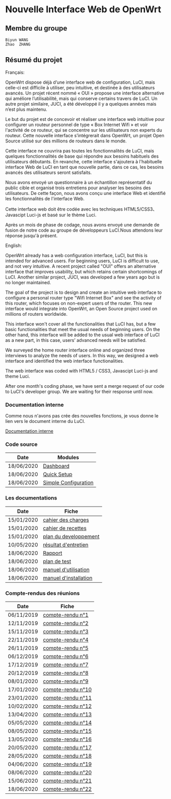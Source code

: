 # Nouvelle Interface Web de OpenWrt
## Membre du groupe

    Biyun WANG
    Zhao  ZHANG

## Résumé du projet
Français:

OpenWrt dispose déjà d’une interface web de configuration, LuCI, mais celle-ci est difficile à 
utiliser, peu intuitive, et destinée à des utilisateurs avancés. Un projet récent nommé « OUI » 
propose une interface alternative qui améliore l’utilisabilité, mais qui conserve certains travers de 
LuCI. Un autre projet similaire, JUCI, a été développé il y a quelques années mais n’est plus 
maintenu. 

Le but du projet est de concevoir et réaliser une interface web intuitive pour configurer un 
routeur personnel de type « Box Internet Wifi » et voir l'activité de ce routeur, qui se concentre 
sur les utilisateurs non experts du routeur. Cette nouvelle interface s’intégrerait dans 
OpenWrt, un projet Open Source utilisé sur des millions de routeurs dans le monde.

Cette interface ne couvrira pas toutes les fonctionnalités de LuCI, mais quelques fonctionnalités de base qui
répondre aux besoins habituels des utilisateurs débutants. En revanche, cette interface s'ajoutera à l'habituelle
interface Web de LuCI en tant que nouvelle partie, dans ce cas, les besoins avancés des utilisateurs seront satisfaits.

Nous avons envoyé un questionnaire à un échantillon représentatif du public cible et organisé 
trois entretiens pour analyser les besoins des utilisateurs. De cette façon, nous avons conçu 
une interface Web et identifié les fonctionnalités de l'interface Web.

Cette interface web doit être codée avec les techniques HTML5/CSS3、Javascipt Luci-js et basé 
sur le thème Luci.

Après un mois de phase de codage, nous avons envoyé une demande de fusion de notre code au groupe 
de développeurs LuCI.Nous attendons leur réponse jusqu'à présent.

English:

OpenWrt already has a web configuration interface, LuCI, but this is intended for advanced users. 
For beginning users, LuCI is difficult to use, and not very intuitive. A recent project called "OUI" 
offers an alternative interface that improves usability, but which retains certain shortcomings of LuCI. 
Another similar project, JUCI, was developed a few years ago but is no longer maintained.

The goal of the project is to design and create an intuitive web interface to configure a personal 
router type "Wifi Internet Box" and see the activity of this router, which focuses on non-expert users 
of the router. This new interface would integrate into OpenWrt, an Open Source project used on millions 
of routers worldwide.

This interface won't cover all the functionalities that LuCI has, but a few basic functionalities that 
meet the usual needs of beginning users. On the other hand, this interface will be added to the usual 
web interface of LuCI as a new part, in this case, users’ advanced needs will be satisfied.

We surveyed the home router interface online and organized three interviews to analyze the needs of users.
In this way, we designed a web interface and identified the web interface functionalities.

The web interface was coded with HTML5 / CSS3, Javascipt Luci-js and theme Luci.

After one month's coding phase, we have sent a merge request of our code to LuCI's developer group. 
We are waiting for their response until now.

### Documentation interne
Comme nous n'avons pas crée des nouvelles fonctions, je vous donne le lien vers le document interne du LuCI.

[Documentation interne](https://openwrt.github.io/luci/jsapi/)


### Code source
|Date|Modules|
|---|---|
|18/06/2020|[Dashboard](https://gricad-gitlab.univ-grenoble-alpes.fr/projet-ter-m1-wic-openwrt/luci/-/tree/dashboard/modules/luci-mod-dashboard)
|18/06/2020|[Quick Setup](https://gricad-gitlab.univ-grenoble-alpes.fr/projet-ter-m1-wic-openwrt/luci/-/tree/quick-setup-v1/modules/luci-mod-quick_setup)
|18/06/2020|[Simple Configuration](https://gricad-gitlab.univ-grenoble-alpes.fr/projet-ter-m1-wic-openwrt/luci/-/tree/simple_configuration/modules/luci-mod-simple_configuration)

### Les documentations

|Date|Fiche|
|---|---|
|15/01/2020|[cahier des charges](https://gricad-gitlab.univ-grenoble-alpes.fr/projet-ter-m1-wic-openwrt/documentation/blob/master/cahier_des_charges.pdf)|
|15/01/2020|[cahier de recettes](https://gricad-gitlab.univ-grenoble-alpes.fr/projet-ter-m1-wic-openwrt/documentation/blob/master/cahier_de_recettes.pdf)|
|15/01/2020|[plan du developpement](https://gricad-gitlab.univ-grenoble-alpes.fr/projet-ter-m1-wic-openwrt/documentation/blob/master/plan_du_developpement.pdf)|
|10/05/2020|[résultat d'entretien](https://gricad-gitlab.univ-grenoble-alpes.fr/projet-ter-m1-wic-openwrt/documentation/-/blob/master/resultat_entretien.pdf)
|18/06/2020|[Rapport](https://gricad-gitlab.univ-grenoble-alpes.fr/projet-ter-m1-wic-openwrt/documentation/-/blob/master/Report.pdf)
|18/06/2020|[plan de test](https://gricad-gitlab.univ-grenoble-alpes.fr/projet-ter-m1-wic-openwrt/documentation/-/blob/master/test_plan.pdf)
|18/06/2020|[manuel d'utilisation](https://gricad-gitlab.univ-grenoble-alpes.fr/projet-ter-m1-wic-openwrt/documentation/-/blob/master/user_manual.pdf)
|18/06/2020|[manuel d'installation](https://gricad-gitlab.univ-grenoble-alpes.fr/projet-ter-m1-wic-openwrt/documentation/-/blob/master/manuel_installation.pdf)

### Compte-rendus des réunions

|Date|Fiche|
|---|---|
|06/11/2019|[compte-rendu n°1](https://gricad-gitlab.univ-grenoble-alpes.fr/projet-ter-m1-wic-openwrt/documentation/wikis/Compte-rendu-de-r%C3%A9union-1)
|12/11/2019|[compte-rendu n°2](https://gricad-gitlab.univ-grenoble-alpes.fr/projet-ter-m1-wic-openwrt/documentation/wikis/Compte-rendu-de-r%C3%A9union-2)
|15/11/2019|[compte-rendu n°3](https://gricad-gitlab.univ-grenoble-alpes.fr/projet-ter-m1-wic-openwrt/documentation/wikis/compte-rendue-de-réunion-3)
|22/11/2019|[compte-rendu n°4](https://gricad-gitlab.univ-grenoble-alpes.fr/projet-ter-m1-wic-openwrt/documentation/wikis/Compte-rendue-de-réunion-4)
|26/11/2019|[compte-rendu n°5](https://gricad-gitlab.univ-grenoble-alpes.fr/projet-ter-m1-wic-openwrt/documentation/wikis/Compte-rendue-de-réunion-5)
|06/12/2019|[compte-rendu n°6](https://gricad-gitlab.univ-grenoble-alpes.fr/projet-ter-m1-wic-openwrt/documentation/wikis/Compte-rendue-de-réunion-6)
|17/12/2019|[compte-rendu n°7](https://gricad-gitlab.univ-grenoble-alpes.fr/projet-ter-m1-wic-openwrt/documentation/wikis/Compte-rendue-de-réunion-7)
|20/12/2019|[compte-rendu n°8](https://gricad-gitlab.univ-grenoble-alpes.fr/projet-ter-m1-wic-openwrt/documentation/wikis/Compte-rendue-de-r%C3%A9union-8)
|08/01/2020|[compte-rendu n°9](https://gricad-gitlab.univ-grenoble-alpes.fr/projet-ter-m1-wic-openwrt/documentation/-/wikis/Compte-rendue-de-réunion-9)
|17/01/2020|[compte-rendu n°10](https://gricad-gitlab.univ-grenoble-alpes.fr/projet-ter-m1-wic-openwrt/documentation/-/wikis/Compte-rendue-de-r%C3%A9union-10)
|23/01/2020|[compte-rendu n°11](https://gricad-gitlab.univ-grenoble-alpes.fr/projet-ter-m1-wic-openwrt/documentation/-/wikis/Compte-rendue-de-r%C3%A9union-11)
|10/02/2020|[compte-rendu n°12](https://gricad-gitlab.univ-grenoble-alpes.fr/projet-ter-m1-wic-openwrt/documentation/-/wikis/Compte-rendue-de-réunion-12)
|13/04/2020|[compte-rendu n°13](https://gricad-gitlab.univ-grenoble-alpes.fr/projet-ter-m1-wic-openwrt/documentation/-/wikis/Compte-rendue-de-réunion-13)
|05/05/2020|[compte-rendu n°14](https://gricad-gitlab.univ-grenoble-alpes.fr/projet-ter-m1-wic-openwrt/documentation/-/wikis/Compte-rendue-de-réunion-14)
|08/05/2020|[compte-rendu n°15](https://gricad-gitlab.univ-grenoble-alpes.fr/projet-ter-m1-wic-openwrt/documentation/-/wikis/Compte-rendue-de-réunion-15)
|13/05/2020|[compte-rendu n°16](https://gricad-gitlab.univ-grenoble-alpes.fr/projet-ter-m1-wic-openwrt/documentation/-/wikis/Compte-rendue-de-réunion-16)
|20/05/2020|[compte-rendu n°17](https://gricad-gitlab.univ-grenoble-alpes.fr/projet-ter-m1-wic-openwrt/documentation/-/wikis/Compte-rendue-de-réunion-17)
|28/05/2020|[compte-rendu n°18](https://gricad-gitlab.univ-grenoble-alpes.fr/projet-ter-m1-wic-openwrt/documentation/-/wikis/Compte-rendue-de-réunion-18)
|04/06/2020|[compte-rendu n°19](https://gricad-gitlab.univ-grenoble-alpes.fr/projet-ter-m1-wic-openwrt/documentation/-/wikis/Compte-rendue-de-réunion-19)
|08/06/2020|[compte-rendu n°20](https://gricad-gitlab.univ-grenoble-alpes.fr/projet-ter-m1-wic-openwrt/documentation/-/wikis/Compte-rendue-de-réunion-20)
|15/06/2020|[compte-rendu n°21](https://gricad-gitlab.univ-grenoble-alpes.fr/projet-ter-m1-wic-openwrt/documentation/-/wikis/Compte-rendue-de-réunion-21)
|18/06/2020|[compte-rendu n°22](https://gricad-gitlab.univ-grenoble-alpes.fr/projet-ter-m1-wic-openwrt/documentation/-/wikis/Compte-rendue-de-réunion-22)